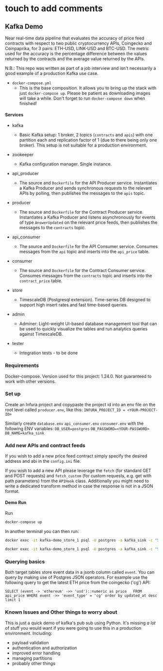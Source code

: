 # touch to add comments
## Kafka Demo ##
 
Near real-time data pipeline that evaluates the accuracy of price feed contracts with respect to two public cryptocurrency APIs,
Coingecko and Coinpaprika, for 3 pairs: ETH-USD, LINK-USD and BTC-USD. The metric used for the accuracy is the percentage difference between the 
values returned by the contracts and the average value returned by the APIs.

N.B.: This repo was written as part of a job interview and isn't necessarily a good
example of a production Kafka use case.  

* `docker-compose.yml`
  * This is the base composition.  It allows you to bring up the stack 
  with just `docker-compose up`. Please be patient as downloading images will take a while. 
    Don't forget to run `docker-compose down` when finished! 

#### Services ####

* kafka
  * Basic Kafka setup: 1 broker, 2 topics (`contracts` and `apis`) with one partition each and replication factor of 1 (due to there being only one broker). This setup is not suitable for a production environment.
* zookeeper
  * Kafka configuration manager. Single instance.
* api_producer
  * The source and `Dockerfile` for the API Producer service. Instantiates a Kafka Producer and sends synchronous requests to the relevant APIs
  by polling, then publishes the messages to the `apis` topic.
* producer
  * The source and `Dockerfile` for the Contract Producer service. Instantiates a Kafka Producer and listens asynchronously 
    for events of type `AnswerUpdated` on the relevant price feeds, then publishes the messages to the `contracts` topic.
* api_consumer
  * The source and `Dockerfile` for the API Consumer service. Consumes messages from the `api` topic and inserts into
  the `api_price` table.
* consumer
  * The source and `Dockerfile` for the Contract Consumer service. Consumes messages from the `contracts` topic and inserts into
  the `contract_price` table.
* store
  * TimescaleDB (Postgresql extension). Time-series DB designed to support high insert rates and fast time-based queries. 

* admin
  * Adminer: Light-weight UI-based database management tool that can be used to quickly visualize the tables and run analytics queries against TimescaleDB.
  
* tester  
  * Integration tests -  to be done
  
### Requirements ###
Docker-compose. Version used for this project: 1.24.0. Not guaranteed to work with other versions.
### Set up ###
Create an Infura project and copypaste the project id into an env file on the root level called `producer.env`, like this:
`INFURA_PROJECT_ID = <YOUR-PROJECT-ID>`

Similarly create `database.env` `api_consumer.env` `consumer.env` with the following ENV variables:
`DB_USER=postgres`
`DB_PASSWORD=<YOUR-PASSWORD>`
`DB_NAME=kafka_sink`

### Add new APIs and contract feeds ###
If you wish to add a new price feed contract simply specify the desired address and abi in the `config.ini` file.

If you wish to add a new API please leverage the `fetch` (for standard GET and POST requests) and `fetch_custom` (for custom requests, e.g. get with path parameters)
from the `APIHook` class. Additionally you might need to write a dedicated transform method in case the response is not in a JSON format.

#### Demo Run ####
Run
```bash
docker-compose up
```

In another terminal you can then run:
```bash
docker exec -it kafka-demo_store_1 psql -U postgres -a kafka_sink -c "SELECT * FROM contract_price;"
```

```bash
docker exec -it kafka-demo_store_1 psql -U postgres -a kafka_sink -c "SELECT * FROM api_price;"
```


### Querying basics ###

Both target tables store event data in a jsonb column called `event`. You can query by making use of Postgres JSON operators. 
For example use the following query to get the latest ETH price from the coingecko ('cg') API:

`SELECT (event -> 'ethereum' ->> 'usd')::numeric as price  
FROM api_price WHERE event ->> 'event_type' = 'cg' order by updated_at desc limit 1`

### Known Issues and Other things to worry about ###

This is just a quick demo of kafka's pub sub using Python.  It's missing _a lot_ of 
stuff you would want if you were going to use this in a production environment.  Including:
* payload validation
* authentication and authorization
* improved error handling
* managing partitions
* probably other things

